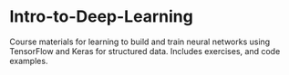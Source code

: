 # Intro-to-Deep-Learning
Course materials for learning to build and train neural networks using TensorFlow and Keras for structured data. Includes  exercises, and code examples. 
 
